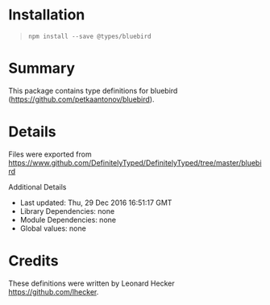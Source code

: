 # Installation
> `npm install --save @types/bluebird`

# Summary
This package contains type definitions for bluebird (https://github.com/petkaantonov/bluebird).

# Details
Files were exported from https://www.github.com/DefinitelyTyped/DefinitelyTyped/tree/master/bluebird

Additional Details
 * Last updated: Thu, 29 Dec 2016 16:51:17 GMT
 * Library Dependencies: none
 * Module Dependencies: none
 * Global values: none

# Credits
These definitions were written by Leonard Hecker <https://github.com/lhecker>.
